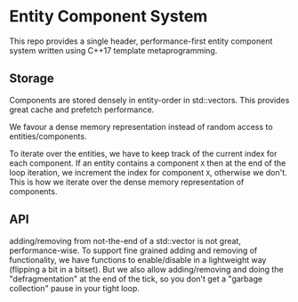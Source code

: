 # Entity Component System

This repo provides a single header, performance-first entity component system written using C++17 template metaprogramming.

## Storage

Components are stored densely in entity-order in std::vectors. This provides great cache and prefetch performance.

We favour a dense memory representation instead of random access to entities/components.

To iterate over the entities, we have to keep track of the current index for each component. If an entity contains a component `X` then at the end of the loop iteration, we increment the index for component `X`, otherwise we don't. This is how we iterate over the dense memory representation of components.

## API

adding/removing from not-the-end of a std::vector is not great, performance-wise. To support fine grained adding and removing of functionality, we have functions to enable/disable in a lightweight way (flipping a bit in a bitset). But we also allow adding/removing and doing the "defragmentation" at the end of the tick, so you don't get a "garbage collection" pause in your tight loop.
